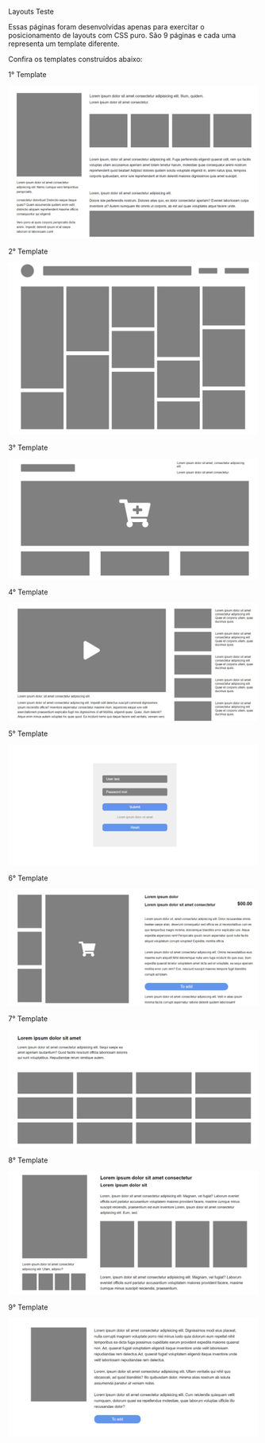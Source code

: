 Layouts Teste

Essas páginas foram desenvolvidas apenas para exercitar o posicionamento de layouts com CSS puro.
São 9 páginas e cada uma representa um template diferente.

Confira os templates construídos abaixo:

1° Template

![](../layouts/img/template-1.png)


2° Template

![](../layouts/img/template-2.png)

3° Template

![](../layouts/img/template-3.png)

4° Template

![](../layouts/img/template-4.png)

5° Template

![](../layouts/img/template-5.png)

6° Template

![](../layouts/img/template-6.png)

7° Template

![](../layouts/img/template-7.png)

8° Template

![](../layouts/img/template-8.png)

9° Template

![](../layouts/img/template-9.png)
